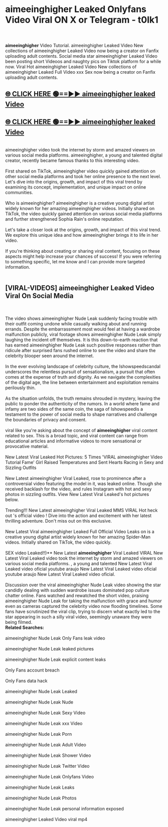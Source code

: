 <h1> aimeeinghigher Leaked Onlyfans Video Viral ON X or Telegram - t0lk1 </h1>

# 
<br>
<strong>aimeeinghigher</strong> Video Tutorial. aimeeinghigher Leaked Video New collections of  aimeeinghigher Leaked Video now being a creator on Fanfix uploading adult contents. Social media star aimeeinghigher Leaked Video been posting short Videoos and naughty pics on Tiktok platform for a while now. Viral Hot aimeeinghigher Leaked Video New collections of aimeeinghigher Leaked Full Video xxx Sex now being a creator on Fanfix uploading adult contents.
<br>

## [🌐 CLICK HERE 🟢==►► aimeeinghigher leaked Video ](https://onlyclips.site?title=aimeeinghigher&ref=git)


## [🌐 CLICK HERE 🟢==►► aimeeinghigher leaked Video ](https://onlyclips.site?title=aimeeinghigher&ref=git)

<br>
aimeeinghigher video took the internet by storm and amazed viewers on various social media platforms. aimeeinghigher, a young and talented digital creator, recently became famous thanks to this interesting video.
<br><br>
First shared on TikTok, aimeeinghigher video quickly gained attention on other social media platforms and took her online presence to the next level. Let's dive into the origins, growth, and impact of this viral trend by examining its concept, implementation, and unique impact on online communities.
<br><br>
Who is aimeeinghigher? aimeeinghigher is a creative young digital artist widely known for her amazing aimeeinghigher videos. Initially shared on TikTok, the video quickly gained attention on various social media platforms and further strengthened Sophia Rain's online reputation.
<br><br>
Let's take a closer look at the origins, growth, and impact of this viral trend. We explore this unique idea and how aimeeinghigher brings it to life in her video.
<br><br>
If you're thinking about creating or sharing viral content, focusing on these aspects might help increase your chances of success! If you were referring to something specific, let me know and I can provide more targeted information.
<br><br>
<h2>[VIRAL-VIDEOS] aimeeinghigher Leaked Video Viral On Social Media</h2>
<br><br>
The video shows aimeeinghigher Nude Leak suddenly facing trouble with their outfit coming undone while casually walking about and running errands. Despite the embarrassment most would feel at having a wardrobe malfunction publicly, viral footage shows aimeeinghigher Nude Leak simply laughing the incident off themselves. It is this down-to-earth reaction that has earned aimeeinghigher Nude Leak such positive responses rather than ridicule after surprised fans rushed online to see the video and share the celebrity blooper seen around the internet.
<br><br>
In the ever evolving landscape of celebrity culture, the Ishowspeedscandal underscores the relentless pursuit of sensationalism, a pursuit that often comes at the expense of truth and dignity. As we navigate the complexities of the digital age, the line between entertainment and exploitation remains perilously thin.
<br><br>
As the situation unfolds, the truth remains shrouded in mystery, leaving the public to ponder the authenticity of the rumors. In a world where fame and infamy are two sides of the same coin, the saga of Ishowspeedis a testament to the power of social media to shape narratives and challenge the boundaries of privacy and consent.
<br><br>
viral like you're asking about the concept of <strong>aimeeinghigher</strong> viral content related to sex. This is a broad topic, and viral content can range from educational articles and informative videos to more sensational or provocative material.
<br><br>
New Latest Viral Leaked Hot Pictures: 5 Times 'VIRAL aimeeinghigher Video Tutorial Fame' Girl Raised Temperatures and Sent Hearts Racing in Sexy and Sizzling Outfits
<br><br>
New Latest aimeeinghigher Viral Leaked, rose to prominence after a controversial video featuring the model in it, was leaked online. Though she received backlash for the video, and rules Instagram with hot and sexy photos in sizzling outfits. View New Latest Viral Leaked's hot pictures below.
<br><br>
Trending!!! New Latest aimeeinghigher Viral Leaked MMS VIRAL Hot heck out 's official video ! Dive into the action and excitement with her latest thrilling adventure. Don't miss out on this exclusive.
<br><br>
New Latest Viral aimeeinghigher Leaked Full Official Video Leaks on  is a creative young digital artist widely known for her amazing Spider-Man videos. Initially shared on TikTok, the video quickly.
<br><br>
SEX video Leaked!!)** New Latest <strong>aimeeinghigher</strong> Viral Leaked VIRAL New Latest Viral Leaked video took the internet by storm and amazed viewers on various social media platforms. , a young and talented New Latest Viral Leaked video oficial youtube araujo New Latest Viral Leaked video oficial youtube araujo New Latest Viral Leaked video oficial.
<br><br>
Discussion over the viral aimeeinghigher Nude Leak video showing the star candidly dealing with sudden wardrobe issues dominated pop culture chatter online. Fans watched and rewatched the short video, praising aimeeinghigher Nude Leak for taking the malfunction with grace and humor even as cameras captured the celebrity video now flooding timelines. Some fans have scrutinized the viral clip, trying to discern what exactly led to the star appearing in such a silly viral video, seemingly unaware they were being filmed.
<br>
<strong>Related Searches:</strong>
<br><br>
aimeeinghigher Nude Leak Only Fans leak video
<br><br>
aimeeinghigher Nude Leak leaked pictures
<br><br>
aimeeinghigher Nude Leak explicit content leaks
<br><br>
Only Fans account breach
<br><br>
Only Fans data hack
<br><br>
aimeeinghigher Nude Leak Leaked
<br><br>
aimeeinghigher Nude Leak Nude
<br><br>
aimeeinghigher Nude Leak Sexy Video
<br><br>
aimeeinghigher Nude Leak xxx Video
<br><br>
aimeeinghigher Nude Leak Porn
<br><br>
aimeeinghigher Nude Leak Adult Video
<br><br>
aimeeinghigher Nude Leak Shower Video
<br><br>
aimeeinghigher Nude Leak Twitter Video
<br><br>
aimeeinghigher Nude Leak Onlyfans Video
<br><br>
aimeeinghigher Nude Leak Leaks
<br><br>
aimeeinghigher Nude Leak Photos
<br><br>
aimeeinghigher Nude Leak personal information exposed
<br><br>
aimeeinghigher Leaked Video viral mp4